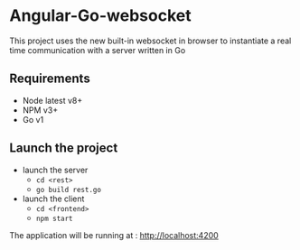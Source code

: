 # Angular-Go-websocket

This project uses the new built-in websocket in browser to instantiate a real time communication with a server written in Go

## Requirements
 - Node latest v8+
 - NPM v3+
 - Go v1

## Launch the project
 - launch the server
   - `cd <rest>`
   - `go build rest.go`
 - launch the client
   - `cd <frontend>`
   - `npm start`
   
 The application will be running at : [http://localhost:4200](http://localhost:4200)
 
